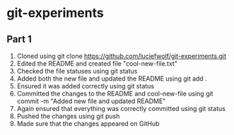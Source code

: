 # git-experiments

## Part 1

1. Cloned using git clone https://github.com/luciefwolf/git-experiments.git
2. Edited the README and created file "cool-new-file.txt"
3. Checked the file statuses using git status
4. Added both the new file and updated the README using git add .
5. Ensured it was added correctly using git status
6. Committed the changes to the README and cool-new-file using git commit -m "Added new file and updated README"
8. Again ensured that everything was correctly committed using git status
9. Pushed the changes using git push
10. Made sure that the changes appeared on GitHub
